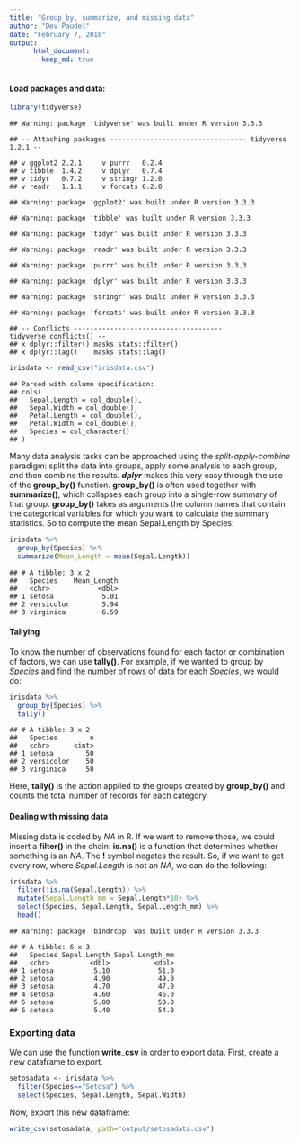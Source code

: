 ```yaml
---
title: "Group_by, summarize, and missing data"
author: "Dev Paudel"
date: "February 7, 2018"
output: 
      html_document:
        keep_md: true
---
```




#### Load packages and data:


```r
library(tidyverse)
```

```
## Warning: package 'tidyverse' was built under R version 3.3.3
```

```
## -- Attaching packages ---------------------------------- tidyverse 1.2.1 --
```

```
## v ggplot2 2.2.1     v purrr   0.2.4
## v tibble  1.4.2     v dplyr   0.7.4
## v tidyr   0.7.2     v stringr 1.2.0
## v readr   1.1.1     v forcats 0.2.0
```

```
## Warning: package 'ggplot2' was built under R version 3.3.3
```

```
## Warning: package 'tibble' was built under R version 3.3.3
```

```
## Warning: package 'tidyr' was built under R version 3.3.3
```

```
## Warning: package 'readr' was built under R version 3.3.3
```

```
## Warning: package 'purrr' was built under R version 3.3.3
```

```
## Warning: package 'dplyr' was built under R version 3.3.3
```

```
## Warning: package 'stringr' was built under R version 3.3.3
```

```
## Warning: package 'forcats' was built under R version 3.3.3
```

```
## -- Conflicts ------------------------------------- tidyverse_conflicts() --
## x dplyr::filter() masks stats::filter()
## x dplyr::lag()    masks stats::lag()
```

```r
irisdata <- read_csv("irisdata.csv")
```

```
## Parsed with column specification:
## cols(
##   Sepal.Length = col_double(),
##   Sepal.Width = col_double(),
##   Petal.Length = col_double(),
##   Petal.Width = col_double(),
##   Species = col_character()
## )
```
Many data analysis tasks can be approached using the _split-apply-combine_ paradigm: split the data into groups, apply some analysis to each group, and then combine the results. **_dplyr_** makes this very easy through the use of the **group_by()** function.
**group_by()** is often used together with **summarize()**, which collapses each group into a single-row summary of that group. **group_by()** takes as arguments the column names that contain the categorical variables for which you want to calculate the summary statistics. So to compute the mean Sepal.Length by Species:


```r
irisdata %>% 
  group_by(Species) %>% 
  summarize(Mean_Length = mean(Sepal.Length))
```

```
## # A tibble: 3 x 2
##   Species    Mean_Length
##   <chr>            <dbl>
## 1 setosa            5.01
## 2 versicolor        5.94
## 3 virginica         6.59
```

#### Tallying
To know the number of observations found for each factor or combination of factors, we can use **tally()**. For example, if we wanted to group by _Species_ and find the number of rows of data for each _Species_, we would do:


```r
irisdata %>% 
  group_by(Species) %>% 
  tally()
```

```
## # A tibble: 3 x 2
##   Species        n
##   <chr>      <int>
## 1 setosa        50
## 2 versicolor    50
## 3 virginica     50
```

Here, **tally()** is the action applied to the groups created by **group_by()** and counts the total number of records for each category.

#### Dealing with missing data
Missing data is coded by _NA_ in R. If we want to remove those, we could insert a **filter()** in the chain: **is.na()** is a function that determines whether something is an _NA_. The **!** symbol negates the result. So, if we want to get every row, where _Sepal.Length_ is not an _NA_, we can do the following:


```r
irisdata %>% 
  filter(!is.na(Sepal.Length)) %>% 
  mutate(Sepal.Length_mm = Sepal.Length*10) %>% 
  select(Species, Sepal.Length, Sepal.Length_mm) %>% 
  head()
```

```
## Warning: package 'bindrcpp' was built under R version 3.3.3
```

```
## # A tibble: 6 x 3
##   Species Sepal.Length Sepal.Length_mm
##   <chr>          <dbl>           <dbl>
## 1 setosa          5.10            51.0
## 2 setosa          4.90            49.0
## 3 setosa          4.70            47.0
## 4 setosa          4.60            46.0
## 5 setosa          5.00            50.0
## 6 setosa          5.40            54.0
```

### Exporting data
We can use the function **write_csv** in order to export data.
First, create a new dataframe to export.

```r
setosadata <- irisdata %>%
  filter(Species=="Setosa") %>%
  select(Species, Sepal.Length, Sepal.Width)
```
Now, export this new dataframe:

```r
write_csv(setosadata, path="output/setosadata.csv")
```

